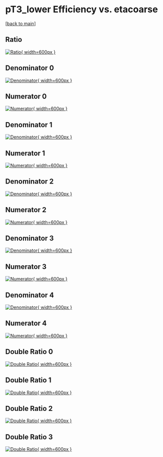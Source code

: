 # pT3_lower Efficiency vs. etacoarse

[[back to main](./)]



## Ratio

[![Ratio](../mtv/var/pT3_lower_base_321_1_eff_etacoarse.png){ width=600px }](../mtv/var/pT3_lower_base_321_1_eff_etacoarse.pdf)

## Denominator 0

[![Denominator](../mtv/den/pT3_lower_base_321_1_eff_etacoarse_den0.png){ width=600px }](../mtv/den/pT3_lower_base_321_1_eff_etacoarse_den0.pdf)

## Numerator 0

[![Numerator](../mtv/num/pT3_lower_base_321_1_eff_etacoarse_num0.png){ width=600px }](../mtv/num/pT3_lower_base_321_1_eff_etacoarse_num0.pdf)

## Denominator 1

[![Denominator](../mtv/den/pT3_lower_base_321_1_eff_etacoarse_den1.png){ width=600px }](../mtv/den/pT3_lower_base_321_1_eff_etacoarse_den1.pdf)

## Numerator 1

[![Numerator](../mtv/num/pT3_lower_base_321_1_eff_etacoarse_num1.png){ width=600px }](../mtv/num/pT3_lower_base_321_1_eff_etacoarse_num1.pdf)

## Denominator 2

[![Denominator](../mtv/den/pT3_lower_base_321_1_eff_etacoarse_den2.png){ width=600px }](../mtv/den/pT3_lower_base_321_1_eff_etacoarse_den2.pdf)

## Numerator 2

[![Numerator](../mtv/num/pT3_lower_base_321_1_eff_etacoarse_num2.png){ width=600px }](../mtv/num/pT3_lower_base_321_1_eff_etacoarse_num2.pdf)

## Denominator 3

[![Denominator](../mtv/den/pT3_lower_base_321_1_eff_etacoarse_den3.png){ width=600px }](../mtv/den/pT3_lower_base_321_1_eff_etacoarse_den3.pdf)

## Numerator 3

[![Numerator](../mtv/num/pT3_lower_base_321_1_eff_etacoarse_num3.png){ width=600px }](../mtv/num/pT3_lower_base_321_1_eff_etacoarse_num3.pdf)

## Denominator 4

[![Denominator](../mtv/den/pT3_lower_base_321_1_eff_etacoarse_den4.png){ width=600px }](../mtv/den/pT3_lower_base_321_1_eff_etacoarse_den4.pdf)

## Numerator 4

[![Numerator](../mtv/num/pT3_lower_base_321_1_eff_etacoarse_num4.png){ width=600px }](../mtv/num/pT3_lower_base_321_1_eff_etacoarse_num4.pdf)

## Double Ratio 0

[![Double Ratio](../mtv/ratio/pT3_lower_base_321_1_eff_etacoarse_ratio0.png){ width=600px }](../mtv/ratio/pT3_lower_base_321_1_eff_etacoarse_ratio0.pdf)

## Double Ratio 1

[![Double Ratio](../mtv/ratio/pT3_lower_base_321_1_eff_etacoarse_ratio1.png){ width=600px }](../mtv/ratio/pT3_lower_base_321_1_eff_etacoarse_ratio1.pdf)

## Double Ratio 2

[![Double Ratio](../mtv/ratio/pT3_lower_base_321_1_eff_etacoarse_ratio2.png){ width=600px }](../mtv/ratio/pT3_lower_base_321_1_eff_etacoarse_ratio2.pdf)

## Double Ratio 3

[![Double Ratio](../mtv/ratio/pT3_lower_base_321_1_eff_etacoarse_ratio3.png){ width=600px }](../mtv/ratio/pT3_lower_base_321_1_eff_etacoarse_ratio3.pdf)

